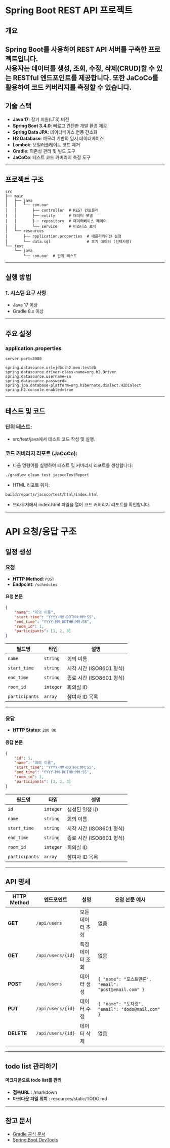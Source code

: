 # Spring Boot REST API 프로젝트

## 개요
Spring Boot를 사용하여 REST API 서버를 구축한 프로젝트입니다.  
사용자는 데이터를 생성, 조회, 수정, 삭제(CRUD)할 수 있는 RESTful 엔드포인트를 제공합니다.
또한 JaCoCo를 활용하여 코드 커버리지를 측정할 수 있습니다.
---

## 기술 스택
- **Java 17**: 장기 지원(LTS) 버전
- **Spring Boot 3.4.0**: 빠르고 간단한 개발 환경 제공
- **Spring Data JPA**: 데이터베이스 연동 간소화
- **H2 Database**: 메모리 기반의 임시 데이터베이스
- **Lombok**: 보일러플레이트 코드 제거
- **Gradle**: 의존성 관리 및 빌드 도구
- **JaCoCo**: 테스트 코드 커버리지 측정 도구

---

## 프로젝트 구조

```
src
├── main
│   ├── java
│   │   └── com.our
│   │       ├── controller  # REST 컨트롤러
│   │       ├── entity      # 데이터 모델
│   │       ├── repository  # 데이터베이스 레이어
│   │       └── service     # 비즈니스 로직
│   └── resources
│       ├── application.properties  # 애플리케이션 설정
│       └── data.sql                # 초기 데이터 (선택사항)
└── test
    └── java
        └── com.our  # 단위 테스트
```

---
## 실행 방법

### 1. 시스템 요구 사항
- Java 17 이상
- Gradle 8.x 이상


---

## 주요 설정

### application.properties
```properties
server.port=8080

spring.datasource.url=jdbc:h2:mem:testdb
spring.datasource.driver-class-name=org.h2.Driver
spring.datasource.username=sa
spring.datasource.password=
spring.jpa.database-platform=org.hibernate.dialect.H2Dialect
spring.h2.console.enabled=true
```
---

## 테스트 및 코드

### 단위 테스트:
- src/test/java에서 테스트 코드 작성 및 실행.

### 코드 커버리지 리포트 (JaCoCo):
- 다음 명령어를 실행하여 테스트 및 커버리지 리포트를 생성합니다:
```
./gradlew clean test jacocoTestReport
```

- HTML 리포트 위치:
```
build/reports/jacoco/test/html/index.html
```

- 브라우저에서 index.html 파일을 열어 코드 커버리지 리포트를 확인합니다.

---

# API 요청/응답 구조

## 일정 생성

### **요청**
- **HTTP Method**: `POST`
- **Endpoint**: `/schedules`

#### **요청 본문**
```json
{
    "name": "회의 이름",
    "start_time": "YYYY-MM-DDTHH:MM:SS",
    "end_time": "YYYY-MM-DDTHH:MM:SS",
    "room_id": 1,
    "participants": [1, 2, 3]
}
```

| 필드명         | 타입         | 설명                     |
|----------------|--------------|--------------------------|
| `name`         | `string`     | 회의 이름                |
| `start_time`   | `string`     | 시작 시간 (ISO8601 형식) |
| `end_time`     | `string`     | 종료 시간 (ISO8601 형식) |
| `room_id`      | `integer`    | 회의실 ID                |
| `participants` | `array`      | 참여자 ID 목록           |

---

### **응답**
- **HTTP Status**: `200 OK`

#### **응답 본문**
```json
{
    "id": 1,
    "name": "회의 이름",
    "start_time": "YYYY-MM-DDTHH:MM:SS",
    "end_time": "YYYY-MM-DDTHH:MM:SS",
    "room_id": 1,
    "participants": [1, 2, 3]
}
```

| 필드명         | 타입         | 설명                     |
|----------------|--------------|--------------------------|
| `id`           | `integer`    | 생성된 일정 ID           |
| `name`         | `string`     | 회의 이름                |
| `start_time`   | `string`     | 시작 시간 (ISO8601 형식) |
| `end_time`     | `string`     | 종료 시간 (ISO8601 형식) |
| `room_id`      | `integer`    | 회의실 ID                |
| `participants` | `array`      | 참여자 ID 목록           |

---


## API 명세

| HTTP Method | 엔드포인트              | 설명                   | 요청 본문 예시                                         |
|-------------|-------------------------|------------------------|--------------------------------------------------|
| **GET**     | `/api/users`           | 모든 데이터 조회        | 없음                                               |
| **GET**     | `/api/users/{id}`      | 특정 데이터 조회        | 없음                                               |
| **POST**    | `/api/users`           | 데이터 생성             | `{ "name": "포스트말론", "email": "post@email.com" }` |
| **PUT**     | `/api/users/{id}`      | 데이터 수정             | `{ "name": "도자캣", "email": "dodo@mail.com" }`    |
| **DELETE**  | `/api/users/{id}`      | 데이터 삭제             | 없음                                               |

---

## todo list 관리하기

#### 마크다운으로 todo list를 관리
- **접속URL** :  /markdown
- **마크다운 파일 위치** : resources/static/TODO.md


---

## 참고 문서

- [Gradle 공식 문서](https://docs.gradle.org)
- [Spring Boot DevTools](https://docs.spring.io/spring-boot/3.4.0/reference/using/devtools.html)

